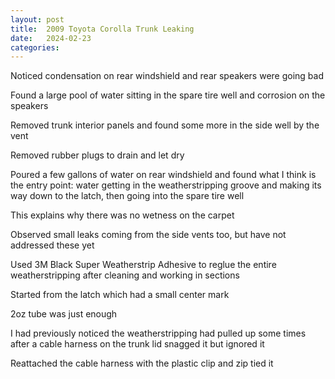 ```yaml
---
layout: post
title:  2009 Toyota Corolla Trunk Leaking
date:   2024-02-23
categories:
---
```


Noticed condensation on rear windshield and rear speakers were going bad

Found a large pool of water sitting in the spare tire well and corrosion on the speakers

Removed trunk interior panels and found some more in the side well by the vent

Removed rubber plugs to drain and let dry

Poured a few gallons of water on rear windshield and found what I think is the entry point: water getting in the weatherstripping groove and making its way down to the latch, then going into the spare tire well

This explains why there was no wetness on the carpet

Observed small leaks coming from the side vents too, but have not addressed these yet

Used 3M Black Super Weatherstrip Adhesive to reglue the entire weatherstripping after cleaning and working in sections

Started from the latch which had a small center mark

2oz tube was just enough

I had previously noticed the weatherstripping had pulled up some times after a cable harness on the trunk lid snagged it but ignored it

Reattached the cable harness with the plastic clip and zip tied it
